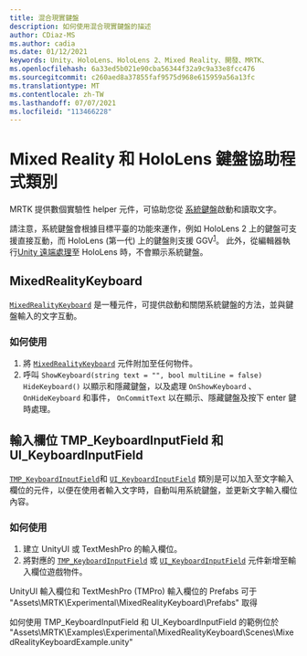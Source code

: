 ```yaml
---
title: 混合現實鍵盤
description: 如何使用混合現實鍵盤的描述
author: CDiaz-MS
ms.author: cadia
ms.date: 01/12/2021
keywords: Unity、HoloLens、HoloLens 2、Mixed Reality、開發、MRTK、
ms.openlocfilehash: 6a33ed5b021e90cba56344f32a9c9a33e8fcc476
ms.sourcegitcommit: c260aed8a37855faf9575d968e615959a56a13fc
ms.translationtype: MT
ms.contentlocale: zh-TW
ms.lasthandoff: 07/07/2021
ms.locfileid: "113466228"
---
```

# <a name="mixed-reality-and-hololens-keyboard-helper-classes"></a>Mixed Reality 和 HoloLens 鍵盤協助程式類別

MRTK 提供數個實驗性 helper 元件，可協助您從 [系統鍵盤](../ux-building-blocks/system-keyboard.md)啟動和讀取文字。

請注意，系統鍵盤會根據目標平臺的功能來運作，例如 HoloLens 2 上的鍵盤可支援直接互動，而 HoloLens (第一代) 上的鍵盤則支援 GGV<sup>[1](/windows/mixed-reality/gaze)</sup>。 此外，從編輯器執行[Unity 遠端處理](../tools/holographic-remoting.md)至 HoloLens 時，不會顯示系統鍵盤。

## <a name="mixedrealitykeyboard"></a>MixedRealityKeyboard

[`MixedRealityKeyboard`](xref:Microsoft.MixedReality.Toolkit.Experimental.UI.MixedRealityKeyboard) 是一種元件，可提供啟動和關閉系統鍵盤的方法，並與鍵盤輸入的文字互動。  

### <a name="how-to-use"></a>如何使用

1. 將 [`MixedRealityKeyboard`](xref:Microsoft.MixedReality.Toolkit.Experimental.UI.MixedRealityKeyboard) 元件附加至任何物件。
2. 呼叫 `ShowKeyboard(string text = "", bool multiLine = false)` `HideKeyboard()` 以顯示和隱藏鍵盤，以及處理 `OnShowKeyboard` 、 `OnHideKeyboard` 和事件， `OnCommitText` 以在顯示、隱藏鍵盤及按下 enter 鍵時處理。

## <a name="input-fields-tmp_keyboardinputfield-and-ui_keyboardinputfield"></a>輸入欄位 TMP_KeyboardInputField 和 UI_KeyboardInputField

[`TMP_KeyboardInputField`](xref:Microsoft.MixedReality.Toolkit.Experimental.UI.TMP_KeyboardInputField)和 [`UI_KeyboardInputField`](xref:Microsoft.MixedReality.Toolkit.Experimental.UI.UI_KeyboardInputField) 類別是可以加入至文字輸入欄位的元件，以便在使用者輸入文字時，自動叫用系統鍵盤，並更新文字輸入欄位內容。

### <a name="how-to-use"></a>如何使用

1. 建立 UnityUI 或 TextMeshPro 的輸入欄位。
2. 將對應的 [`TMP_KeyboardInputField`](xref:Microsoft.MixedReality.Toolkit.Experimental.UI.TMP_KeyboardInputField) 或 [`UI_KeyboardInputField`](xref:Microsoft.MixedReality.Toolkit.Experimental.UI.UI_KeyboardInputField) 元件新增至輸入欄位遊戲物件。

UnityUI 輸入欄位和 TextMeshPro (TMPro) 輸入欄位的 Prefabs 可于 "Assets\MRTK\Experimental\MixedRealityKeyboard\Prefabs" 取得

如何使用 TMP_KeyboardInputField 和 UI_KeyboardInputField 的範例位於 "Assets\MRTK\Examples\Experimental\MixedRealityKeyboard\Scenes\MixedRealityKeyboardExample.unity"